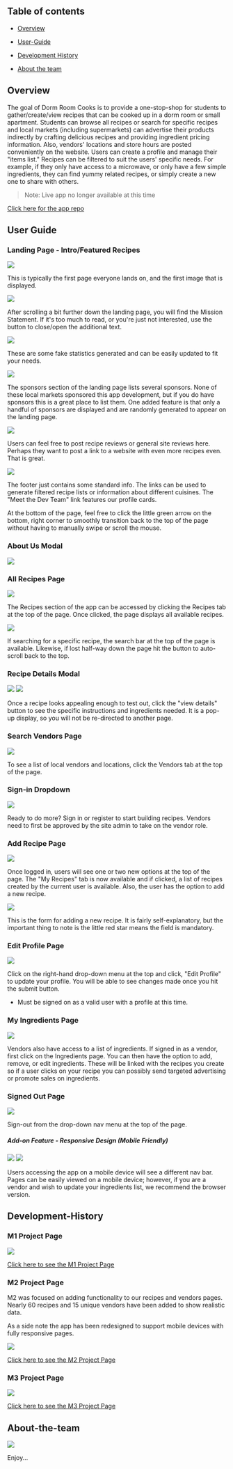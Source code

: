 ## Table of contents

* [Overview](#overview)

* [User-Guide](#User-Guide)

* [Development History](#Development-History)

* [About the team](#About-the-team)

## Overview

The goal of Dorm Room Cooks is to provide a one-stop-shop for students to gather/create/view recipes
that can be cooked up in a dorm room or small apartment. Students can browse all recipes or search
for specific recipes and local markets (including supermarkets) can advertise their products indirectly
by crafting delicious recipes and providing ingredient pricing information. Also, vendors' locations and 
store hours are posted conveniently on the website. Users can create a profile and manage
their "items list." Recipes can be filtered to suit the users' specific needs. For example, if they only
have access to a microwave, or only have a few simple ingredients, they can find yummy related recipes,
or simply create a new one to share with others.

> Note: Live app no longer available at this time

[Click here for the app repo](https://github.com/dorm-room-cook/dorm-room-cook)

## User Guide
### Landing Page - Intro/Featured Recipes
<img src="images/landing-intro-featured.png"/>

This is typically the first page everyone lands on, and the first image that is displayed. 

<img src="images/landing-mission.png"/>

After scrolling a bit further down the landing page, you will find the Mission Statement. 
If it's too much to read, or you're just not interested, use the button to close/open the
additional text.

<img src="images/landing-numbers.png"/>

These are some fake statistics generated and can be easily updated to fit your needs.

<img src="images/landing-sponsors.png"/>

The sponsors section of the landing page lists several sponsors. None of these local
markets sponsored this app development, but if you do have sponsors this is a great
place to list them. One added feature is that only a handful of sponsors are displayed
and are randomly generated to appear on the landing page.

<img src="images/landing-reviews.png"/>

Users can feel free to post recipe reviews or general site reviews here. Perhaps they
want to post a link to a website with even more recipes even. That is great.

<img src="images/landing-footer.png"/>

The footer just contains some standard info. The links can be used to generate filtered
recipe lists or information about different cuisines. The "Meet the Dev Team" link
features our profile cards.

At the bottom of the page, feel free to click the little green arrow on the bottom, 
right corner to smoothly transition back to the top of the page without having to
manually swipe or scroll the mouse.

### About Us Modal
<img src="images/about-us.png"/>

### All Recipes Page
<img src="images/all-recipes.png"/>

The Recipes section of the app can be accessed by clicking the Recipes tab at the top of the page.
Once clicked, the page displays all available recipes.

<img src="images/all-recipes-search.png"/>

If searching for a specific recipe, the search bar at the top of the page is available. Likewise,
if lost half-way down the page hit the button to auto-scroll back to the top.

### Recipe Details Modal
<img src="images/recipe-details-modal.png"/>
<img src="images/recipe-details-description.png"/>

Once a recipe looks appealing enough to test out, click the "view details" button to see the
specific instructions and ingredients needed. It is a pop-up display, so you will not be
re-directed to another page.

### Search Vendors Page
<img src="images/vendors-search.png"/>

To see a list of local vendors and locations, click the Vendors tab at the top of the page.

### Sign-in Dropdown
<img src="images/signin-dropdown.png"/>

Ready to do more? Sign in or register to start building recipes. Vendors need to first be approved
by the site admin to take on the vendor role.

### Add Recipe Page
<img src="images/my-recipes-add-recipe.png"/>

Once logged in, users will see one or two new options at the top of the page. The "My Recipes" tab
is now available and if clicked, a list of recipes created by the current user is available. Also,
the user has the option to add a new recipe. 

<img src="images/add-recipe.png"/>

This is the form for adding a new recipe. It is fairly self-explanatory, but the important thing
to note is the little red star means the field is mandatory.

### Edit Profile Page
<img src="images/edit-profile.png"/>

Click on the right-hand drop-down menu at the top and click, "Edit Profile" to update your profile.
You will be able to see changes made once you hit the submit button.

* Must be signed on as a valid user with a profile at this time.

### My Ingredients Page
<img src="images/grocery-list.png"/>

Vendors also have access to a list of ingredients. If signed in as a vendor, first click on
the Ingredients page. You can then have the option to add, remove, or edit ingredients. These will
be linked with the recipes you create so if a user clicks on your recipe you can possibly send
targeted advertising or promote sales on ingredients.

### Signed Out Page
<img src="images/signed-out.png"/>

Sign-out from the drop-down nav menu at the top of the page.

##### Add-on Feature - Responsive Design (Mobile Friendly)
<img src="images/menubar-browser.png"/>
<img src="images/menubar-mobile.png"/>

Users accessing the app on a mobile device will see a different nav bar. Pages can be easily viewed
on a mobile device; however, if you are a vendor and wish to update your ingredients list, we recommend
the browser version.

## Development-History

### M1 Project Page

[<img src="images/M1.png"/>](https://github.com/dorm-room-cook/dorm-room-cook/projects/)

[Click here to see the M1 Project Page](https://github.com/dorm-room-cook/dorm-room-cook/projects/1)

### M2 Project Page

M2 was focused on adding functionality to our recipes and vendors pages. Nearly 60 recipes and 15 unique vendors have been added to show realistic data. 

As a side note the app has been redesigned to support mobile devices with fully responsive pages. 

[<img src="images/updated-m2.png"/>](https://github.com/dorm-room-cook/dorm-room-cook/projects/)

[Click here to see the M2 Project Page](https://github.com/dorm-room-cook/dorm-room-cook/projects/2)

### M3 Project Page

[<img src="images/M3-projects.png"/>](https://github.com/dorm-room-cook/dorm-room-cook/projects/3)

[Click here to see the M3 Project Page](https://github.com/dorm-room-cook/dorm-room-cook/projects/3)

## About-the-team
<img src="images/theteam.png"/>

Enjoy...


